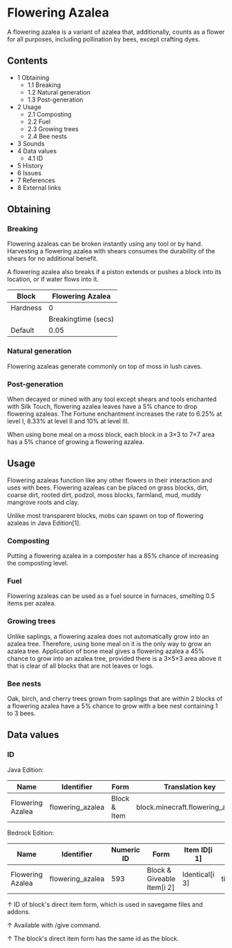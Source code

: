 # Flowering Azalea
A flowering azalea is a variant of azalea that, additionally, counts as a flower for all purposes, including pollination by bees, except crafting dyes.

## Contents
- 1 Obtaining
	- 1.1 Breaking
	- 1.2 Natural generation
	- 1.3 Post-generation
- 2 Usage
	- 2.1 Composting
	- 2.2 Fuel
	- 2.3 Growing trees
	- 2.4 Bee nests
- 3 Sounds
- 4 Data values
	- 4.1 ID
- 5 History
- 6 Issues
- 7 References
- 8 External links

## Obtaining
### Breaking
Flowering azaleas can be broken instantly using any tool or by hand. Harvesting a flowering azalea with shears consumes the durability of the shears for no additional benefit.

A flowering azalea also breaks if a piston extends or pushes a block into its location, or if water flows into it.

| Block    | Flowering Azalea    |
|----------|---------------------|
| Hardness | 0                   |
|          | Breakingtime (secs) |
| Default  | 0.05                |

### Natural generation
Flowering azaleas generate commonly on top of moss in lush caves.


### Post-generation
When decayed or mined with any tool except shears and tools enchanted with Silk Touch, flowering azalea leaves have a 5% chance to drop flowering azaleas. The Fortune enchantment increases the rate to 6.25% at level I, 8.33% at level II and 10% at level III.

When using bone meal on a moss block, each block in a 3×3 to 7×7 area has a 5% chance of growing a flowering azalea.

## Usage
Flowering azaleas function like any other flowers in their interaction and uses with bees. Flowering azaleas can be placed on grass blocks, dirt, coarse dirt, rooted dirt, podzol, moss blocks, farmland, mud, muddy mangrove roots and clay.

Unlike most transparent blocks, mobs can spawn on top of flowering azaleas in Java Edition[1].

### Composting
Putting a flowering azalea in a composter has a 85% chance of increasing the composting level.

### Fuel
Flowering azaleas can be used as a fuel source in furnaces, smelting 0.5 items per azalea.

### Growing trees
Unlike saplings, a flowering azalea does not automatically grow into an azalea tree. Therefore, using bone meal on it is the only way to grow an azalea tree. Application of bone meal gives a flowering azalea a 45% chance to grow into an azalea tree, provided there is a 3×5×3 area above it that is clear of all blocks that are not leaves or logs.

### Bee nests
Oak, birch, and cherry trees grown from saplings that are within 2 blocks of a flowering azalea have a 5% chance to grow with a bee nest containing 1 to 3 bees.

## Data values
### ID
Java Edition:

| Name             | Identifier       | Form         | Translation key                  |
|------------------|------------------|--------------|----------------------------------|
| Flowering Azalea | flowering_azalea | Block & Item | block.minecraft.flowering_azalea |

Bedrock Edition:

| Name             | Identifier       | Numeric ID | Form                       | Item ID[i 1]   | Translation key            |
|------------------|------------------|------------|----------------------------|----------------|----------------------------|
| Flowering Azalea | flowering_azalea | 593        | Block & Giveable Item[i 2] | Identical[i 3] | tile.flowering_azalea.name |


↑ ID of block's direct item form, which is used in savegame files and addons.

↑ Available with /give command.

↑ The block's direct item form has the same id as the block.



